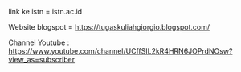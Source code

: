 link ke istn = istn.ac.id

Website blogspot = https://tugaskuliahgiorgio.blogspot.com/

Channel Youtube : https://www.youtube.com/channel/UCffSIL2kR4HRN6JOPrdNOsw?view_as=subscriber 
